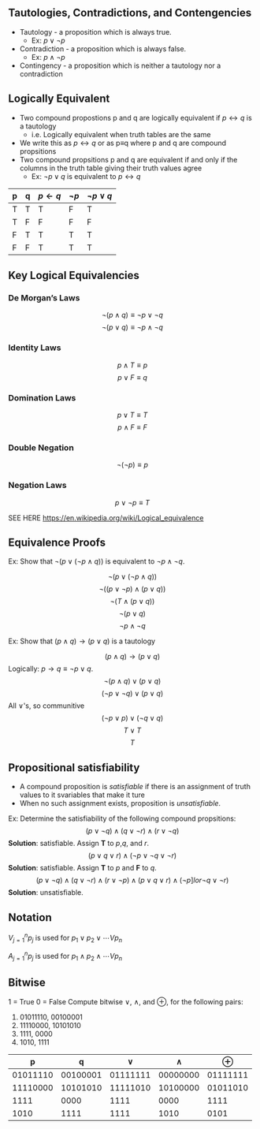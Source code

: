 ## Tautologies, Contradictions, and Contengencies
* Tautology - a proposition which is always true.
  * Ex: $p\lor \neg p$
* Contradiction - a proposition which is always false.
  * Ex: $p\land \neg p$
* Contingency - a proposition which is neither a tautology nor a contradiction
## Logically Equivalent
* Two compound propostions p and q are logically equivalent if $p \leftrightarrow q$ is a tautology
  * i.e. Logically equivalent when truth tables are the same
* We write this as $p \leftrightarrow q$ or as p≡q where p and q are compound propsitions
* Two compound propsitions p and q are equivalent if and only if the columns in the truth table giving their truth values agree
  * Ex: $\neg p \lor q$ is equivalent to $p \leftrightarrow q$

|p|q|$p \leftarrow q$|$\neg p$|$\neg p \lor q$|
|-|-|-|-|-|
|T|T|T|F|T|
|T|F|F|F|F|
|F|T|T|T|T|
|F|F|T|T|T|

## Key Logical Equivalencies
### De Morgan’s Laws
$$\neg (p \land q) \equiv \neg p \lor \neg q$$
$$\neg(p \lor q)\equiv \neg p \land \neg q$$
### Identity Laws
$$p \land T \equiv p$$
$$p \lor F \equiv q$$
### Domination Laws
$$p \lor T \equiv T$$
$$p \land F \equiv F$$
### Double Negation
$$\neg (\neg p) \equiv p$$
### Negation Laws
$$p \lor \neg p \equiv T$$

SEE HERE
https://en.wikipedia.org/wiki/Logical_equivalence

## Equivalence Proofs
Ex: Show that $\neg (p \lor (\neg p \land q))$ is equivalent to $\neg p \land \neg q$.

$$\neg (p \lor (\neg p \land q))$$
$$\neg ((p \lor \neg p)\land(p \lor q))$$
$$\neg (T \land (p \lor q))$$
$$\neg (p \lor q)$$
$$\neg p \land \neg q$$

Ex: Show that $(p \land q) \rightarrow (p \lor q)$ is a tautology

$$(p \land q) \rightarrow (p \lor q)$$
Logically: $p \rightarrow q \equiv \neg p \lor q$.
$$\neg(p \land q) \lor (p \lor q)$$
$$(\neg p \lor \neg q) \lor (p \lor q)$$
All $\lor$'s, so communitive
$$(\neg p \lor p) \lor (\neg q \lor q)$$
$$T \lor T$$
$$T$$

## Propositional satisfiability
* A compound proposition is *satisfiable* if there is an assignment of truth values to it svariables that make it ture
* When no such assignment exists, proposition is *unsatisfiable*.

Ex:
Determine the satisfiability of the following compound propsitions:
$$(p \lor \neg q) \land (q \lor \neg r) \land (r \lor \neg q)$$
**Solution**: satisfiable. Assign **T** to *p*,*q*, and *r*.
$$(p \lor q \lor r) \land (\neg p \lor \neg q \lor \neg r)$$
**Solution**: satisfiable. Assign **T** to *p* and **F** to *q*.
$$(p \lor \neg q) \land (q \lor \neg r) \land (r \lor \neg p) \land (p \lor q \lor r) \land (\neg p ]lor \neg q \lor \neg r)$$
**Solution**: unsatisfiable.

## Notation
$V^n_{j=1}p_j$ is used for $p_1 \lor p_2 \lor \cdots Vp_n$

$A^n_{j=1}p_j$ is used for $p_1 \land p_2 \land \cdots Vp_n$

## Bitwise
1 = True
0 = False
Compute bitwise $\lor$, $\land$, and $\oplus$, for the following pairs:
1. 01011110, 00100001
2. 11110000, 10101010
3. 1111, 0000
4. 1010, 1111

|p|q|$\lor$|$\land$|$\oplus$|
|-|-|-|-|-|
|01011110|00100001|01111111|00000000|01111111|
|11110000|10101010|11111010|10100000|01011010|
|1111|0000|1111|0000|1111|
|1010|1111|1111|1010|0101|

